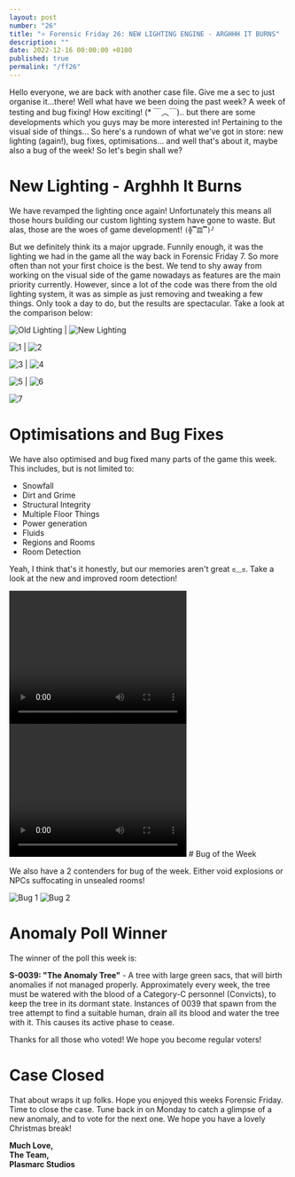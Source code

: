 ```yaml
---
layout: post
number: "26"
title: "⭐ Forensic Friday 26: NEW LIGHTING ENGINE - ARGHHH IT BURNS"
description: ""
date: 2022-12-16 00:00:00 +0100
published: true
permalink: "/ff26"
---
```


Hello everyone, we are back with another case file. Give me a sec to just organise it...there! Well what have we been doing the past week? A week of testing and bug fixing! How exciting! (* ￣︿￣).. but there are some developments which you guys may be more interested in! Pertaining to the visual side of things... So here's a rundown of what we've got in store: new lighting (again!), bug fixes, optimisations... and well that's about it, maybe also a bug of the week! So let's begin shall we?

# New Lighting - Arghhh It Burns

We have revamped the lighting once again! Unfortunately this means all those hours building our custom lighting system have gone to waste. But alas, those are the woes of game development! `(╬▔皿▔)╯`

But we definitely think its a major upgrade. Funnily enough, it was the lighting we had in the game all the way back in Forensic Friday 7. So more often than not your first choice is the best. We tend to shy away from working on the visual side of the game nowadays as features are the main priority currently. However, since a lot of the code was there from the old lighting system, it was as simple as just removing and tweaking a few things. Only took a day to do, but the results are spectacular. Take a look at the comparison below:

![Old Lighting](./forensic-friday-media/ff26/old-lighting.png)  |  ![New Lighting](./forensic-friday-media/ff26/new-lighting.png)

![1](./forensic-friday-media/ff26/gal-1.png) |  ![2](./forensic-friday-media/ff26/gal-2.png)

![3](./forensic-friday-media/ff26/gal-3.png) |  ![4](./forensic-friday-media/ff26/gal-4.png)

![5](./forensic-friday-media/ff26/gal-5.png) |  ![6](./forensic-friday-media/ff26/gal-6.png)

![7](./forensic-friday-media/ff26/gal-7.png)


# Optimisations and Bug Fixes

We have also optimised and bug fixed many parts of the game this week. This includes, but is not limited to:
- Snowfall
- Dirt and Grime
- Structural Integrity
- Multiple Floor Things
- Power generation
- Fluids
- Regions and Rooms
- Room Detection

Yeah, I think that's it honestly, but our memories aren't great `ಠ﹏ಠ`. Take a look at the new and improved room detection!

<video width="320" height="240" controls>
<source src="./forensic-friday-media/ff26/regionscool.mp4" type="video/mp4">
Your browser does not support the video tag.
</video>
<!-- <iframe src="./forensic-friday-media/ff26/regionscool.mp4" frameborder="0" allowfullscreen></iframe> -->
<video width="320" height="240" controls>
<source src="./forensic-friday-media/ff26/room.mp4" type="video/mp4">
Your browser does not support the video tag.
</video>
<!-- <iframe src="./forensic-friday-media/ff26/room.mp4" frameborder="0" allowfullscreen></iframe> -->
# Bug of the Week

We also have a 2 contenders for bug of the week. Either void explosions or NPCs suffocating in unsealed rooms!

![Bug 1](./forensic-friday-media/ff26/bug1.png)
![Bug 2](./forensic-friday-media/ff26/bug2.png)

# Anomaly Poll Winner
The winner of the poll this week is:

**S-0039: "The Anomaly Tree"** - A tree with large green sacs, that will birth anomalies if not managed properly. Approximately every week, the tree must be watered with the blood of a Category-C personnel (Convicts), to keep the tree in its dormant state. Instances of 0039 that spawn from the tree attempt to find a suitable human, drain all its blood and water the tree with it. This causes its active phase to cease.

Thanks for all those who voted! We hope you become regular voters!

# Case Closed
That about wraps it up folks. Hope you enjoyed this weeks Forensic Friday. Time to close the case. Tune back in on Monday to catch a glimpse of a new anomaly, and to vote for the next one. We hope you have a lovely Christmas break!

**Much Love,**\
**The Team,**\
**Plasmarc Studios**
